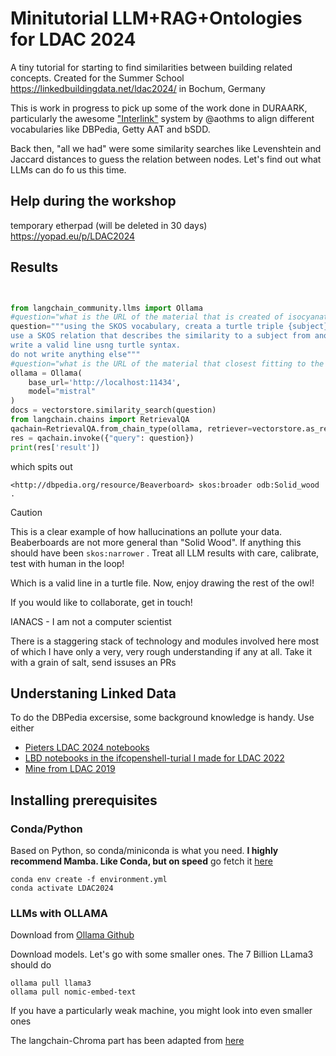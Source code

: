 # Minitutorial LLM+RAG+Ontologies for LDAC 2024

A tiny tutorial for starting to find similarities between building related concepts. 
Created for the Summer School https://linkedbuildingdata.net/ldac2024/ in Bochum, Germany

This is work in progress to pick up some of the work done in DURAARK, particularly the awesome ["Interlink"]( https://github.com/DURAARK/interlink/)  system by @aothms to align different vocabularies like DBPedia, Getty AAT and bSDD.


Back then, "all we had" were some similarity searches like Levenshtein and Jaccard distances to guess the relation between nodes. Let's find out what LLMs can do fo us this time. 

## Help during the workshop
temporary etherpad (will be deleted in 30 days) https://yopad.eu/p/LDAC2024 

## Results

```Python


from langchain_community.llms import Ollama
#question="what is the URL of the material that is created of isocyanate and polyol resin"
question="""using the SKOS vocabulary, creata a turtle triple {subject} {predicate} {object} 
use a SKOS relation that describes the similarity to a subject from another vocabulary in the namespace odb: with a label 'Solid wood' / 'Glue-laminated timber board''
write a valid line usng turtle syntax.
do not write anything else"""
#question="what is the URL of the material that closest fitting to the category 'Wood' / 'Derived timber products' / '3- and 5-ply wood'? Only give the URL and a single digit that indicates how sure you are between 0.0 and 1.0"
ollama = Ollama(
    base_url='http://localhost:11434',
    model="mistral"
)
docs = vectorstore.similarity_search(question)
from langchain.chains import RetrievalQA
qachain=RetrievalQA.from_chain_type(ollama, retriever=vectorstore.as_retriever())
res = qachain.invoke({"query": question})
print(res['result'])
```

which spits out

```
<http://dbpedia.org/resource/Beaverboard> skos:broader odb:Solid_wood .
```

>[!CAUTION]
>This is a clear example of how hallucinations an pollute your data. Beaberboards are not more general than "Solid Wood". If anything this should have been `skos:narrower` . Treat all LLM results with care, calibrate, test with human in the loop!

Which is a valid line in a turtle file. 
Now, enjoy drawing the rest of the owl! 

If you would like to collaborate, get in touch!


IANACS - I am not a computer scientist 


There is a staggering stack of technology and modules involved here most of which I have only a very, very rough understanding if any at all. Take it with a grain of salt, send issuses an PRs


## Understaning Linked Data

To do the DBPedia excersise, some background knowledge is handy.
Use either
- [Pieters LDAC 2024 notebooks ](https://github.com/SSoLDAC2024/handson-querying-and-interaction)
- [LBD notebooks in the ifcopenshell-turial I made for LDAC 2022](https://github.com/jakob-beetz/ifcopenshell-notebooks/tree/ldac-2022)    
- [Mine from LDAC 2019](https://github.com/jakob-beetz/SummerSchoolOfLDAC/)    

## Installing prerequisites

### Conda/Python
Based on Python, so conda/miniconda is what you need. **I highly recommend Mamba. Like Conda, but on speed** go fetch it [here](https://mamba.readthedocs.io/en/latest/installation/micromamba-installation.html)


```
conda env create -f environment.yml
conda activate LDAC2024
```

### LLMs with OLLAMA

Download from [Ollama Github](https://github.com/ollama/ollama)

Download models. Let's go with some smaller ones. The 7 Billion LLama3 should do

```
ollama pull llama3
ollama pull nomic-embed-text
```

If you have a particularly weak machine, you might look into even smaller ones


The langchain-Chroma part has been adapted from [here](https://github.com/ollama/ollama/blob/main/docs/tutorials/langchainpy.md)


